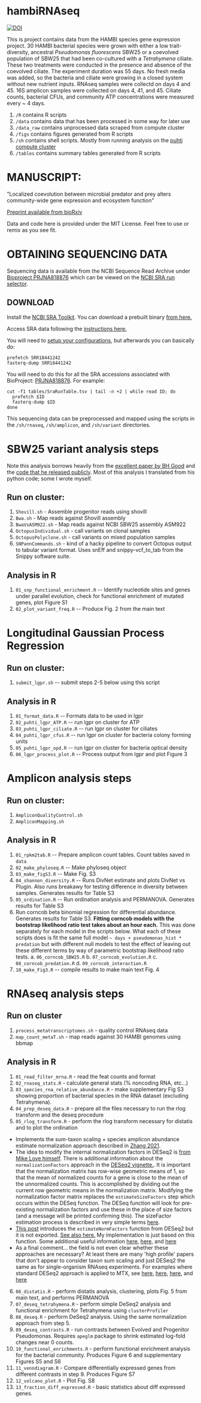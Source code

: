 # hambiRNAseq

<!-- badges: start -->
[![DOI](https://zenodo.org/badge/411568623.svg)](https://zenodo.org/badge/latestdoi/411568623)
<!-- badges: end -->

This is project contains data from the HAMBI species gene expression project. 30 HAMBI bacterial species were grown with either a low trait-diversity, ancestral *Pseudomonas fluorescens* SBW25 or a coevolved population of SBW25 that had been co-cultured with a *Tetrahymena* ciliate. These two treatments were conducted in the presence and absence of the coevolved ciliate. The experiment duration was 55 days. No fresh media was added, so the bacteria and ciliate were growing 
in a closed system without new nutrient inputs. RNAseq samples were collectd on days 4 and 45. 16S amplicon samples were collected on days 4, 41, and 45. Ciliate counts, bacterial CFUs, and community ATP concentrations were measured every ~ 4 days.

1. `/R` contains R scripts
2. `/data` contains data that has been processed in some way for later use
3. `/data_raw` contains unprocessed data scraped from compute cluster
4. `/figs` contains figures generated from R scripts
5. `/sh` contains shell scripts. Mostly from running analysis on the [puhti compute cluster](https://docs.csc.fi/computing/systems-puhti/)
6. `/tables` contains summary tables generated from R scripts

# MANUSCRIPT:

"Localized coevolution between microbial predator and prey alters community-wide gene expression and ecosystem function"

[Preprint available from bioRxiv](https://doi.org/10.1101/2022.05.26.493533)

Data and code here is provided under the MIT License. Feel free to use or remix as you see fit.

# OBTAINING SEQUENCING DATA

Sequencing data is available from the NCBI Sequence Read Archive under [Bioproject PRJNA818876](https://www.ncbi.nlm.nih.gov/bioproject/?term=PRJNA818876) which can be viewed on the [NCBI SRA run selector](https://www.ncbi.nlm.nih.gov/Traces/study/?acc=PRJNA818876&o=acc_s%3Aa). 

## DOWNLOAD
Install the [NCBI SRA Toolkit](https://github.com/ncbi/sra-tools). You can download a prebuilt binary [from here.](https://github.com/ncbi/sra-tools/wiki/02.-Installing-SRA-Toolkit)

Access SRA data following the [instructions here.](https://github.com/ncbi/sra-tools/wiki/HowTo:-Access-SRA-Data)

You will need to [setup your configurations](https://github.com/ncbi/sra-tools/wiki/03.-Quick-Toolkit-Configuration), but afterwards you can basically do:

```{bash}
prefetch SRR18441242
fasterq-dump SRR18441242
```

You will need to do this for all the SRA accessions associated with BioProject: [PRJNA818876](https://www.ncbi.nlm.nih.gov/bioproject/?term=PRJNA818876). For example:

```{bash}
cut -f1 tables/SraRunTable.tsv | tail -n +2 | while read ID; do
  prefetch $ID
  fasterq-dump $ID
done
```

This sequencing data can be preprocessed and mapped using the scripts in the `/sh/rnaseq`, `/sh/amplicon`, and `/sh/variant` directories.

# SBW25 variant analysis steps

Note this analysis borrows heavily from the [excellent paper by BH Good](https://www.nature.com/articles/nature24287) and the [code that he released publicly](https://github.com/benjaminhgood/LTEE-metagenomic). Most of this analysis I translated from his python code; some I wrote myself.

## Run on cluster:
1. `Shovill.sh` - Assemble progenitor reads using shovill
2. `Bwa.sh` - Map reads against Shovill assembly 
3. `BwaVsASM922.sh` - Map reads against NCBI SBW25 assembly ASM922
4. `OctopusIndividual.sh` - call variants on clonal samples
5. `OctopusPolyclone.sh` - call variants on mixed population samples
6. `SNPannCommands.sh` - kind of a hacky pipeline to convert Octopus output to tabular variant format. Uses snEff and snippy-vcf_to_tab from the Snippy software suite.

## Analysis in R
1. `01_snp_functional_enrichment.R` -- Identify nucleotide sites and genes under parallel evolution, check for functional enrichment of mutated genes, plot Figure S1
2. `02_plot_variant_freq.R` -- Produce Fig. 2 from the main text

# Longitudinal Gaussian Process Regression

## Run on cluster:
1. `submit_lgpr.sh` -- submit steps 2-5 below using this script

## Analysis in R
1. `01_format_data.R` -- Formats data to be used in lgpr
2. `02_puhti_lgpr_ATP.R` -- run lgpr on cluster for ATP
3. `03_puhti_lgpr_ciliate.R` -- run lgpr on cluster for ciliates
4. `04_puhti_lgpr_cfus.R` -- run lgpr on cluster for bacteria colony forming units
5. `05_puhti_lgpr_opd.R` -- run lgpr on cluster for bacteria optical density
6. `06_lgpr_process_plot.R` -- Process output from lgpr and plot Figure 3

# Amplicon analysis steps
## Run on cluster:
1. `AmpliconQualityControl.sh`
2. `AmpliconMapping.sh`

## Analysis in R
1. `01_rpkm2tab.R` -- Prepare amplicon count tables. Count tables saved in `data`
2. `02_make_phyloseq.R` -- Make phyloseq object
3. `03_make_figS3.R` -- Make Fig. S3
4. `04_shannon_diversity.R` -- Runs DivNet estimate and plots DivNet vs Plugin. Also runs breakawy for testing difference in diversity between samples. Generates results for Table S3
5. `05_ordination.R` -- Run ordination analysis and PERMANOVA. Generates results for Table S3
6. Run corncob beta binomial regression for differential abundance. Generates results for Table S3. __Fitting corncob models with the bootstrap likelihood ratio test takes about an hour each.__ This was done separately for each model in the scripts below. What each of these scripts does is fit the same full model `~ days + pseudomonas_hist * predation` but with different null models to test the effect of leaving out these different terms by way of parametric bootstrap likelihood ratio tests.
    a. `06_corncob_SBW25.R`
    b. `07_corncob_evolution.R`
    c. `08_corncob_predation.R`
    d. `09_corncob_interaction.R`
7. `10_make_Fig3.R` -- compile results to make main text Fig. 4

# RNAseq analysis steps

## Run on cluster
1. `process_metatranscriptomes.sh` - quality control RNAseq data
2. `map_count_metaT.sh` - map reads against 30 HAMBI genomes using bbmap

## Analysis in R
1. `01_read_filter_mrna.R` - read the feat counts and format
2. `02_rnaseq_stats.R` - calculate general stats (% noncoding RNA, etc...)
3. `03_species_rna_relative_abundance.R` - make supplementary Fig S3 showing proportion of bacterial species in the RNA dataset (excluding Tetrahymena).
4. `04_prep_deseq_data.R` - prepare all the files necessary to run the rlog transform and the deseq procedure
5. `05_rlog_transform.R` - perform the rlog transform necessary for distatis and to plot the ordination
 - Implements the sum-taxon scaling + species amplicon abundance estimate normalization approach described in [Zhang 2021](https://doi.org/10.1093/bioinformatics/btab327).
 - The idea to modify the internal normalization factors in DESeq2 is [from Mike Love himself](https://support.bioconductor.org/p/99165/). There is additional information about the `normalizationFactors` approach in the [DESeq2 vignette.](https://bioconductor.org/packages/release/bioc/vignettes/DESeq2/inst/doc/DESeq2.html#sample-gene-dependent-normalization-factors). It is important that the normalization matrix has row-wise geometric means of 1, so that the mean of normalized counts for a gene is close to the mean of the unnormalized counts. This is accomplished by dividing out the current row geometric means in the normalization matrix. Modifying the normalization factor matrix replaces the `estimateSizeFactors` step which occurs within the DESeq function. The DESeq function will look for pre-existing normalization factors and use these in the place of size factors (and a message will be printed confirming this). The sizeFactor estimation process is described in very simple terms [here](https://hbctraining.github.io/DGE_workshop/lessons/02_DGE_count_normalization.html).
 - [This post](http://seqanswers.com/forums/showthread.php?t=39228) introduces the `estimateNormFactors` function from DESeq2 but it is not exported. [See also here.](https://support.bioconductor.org/p/97676/) My implementation is just based on this function. Some additional useful information [here](https://support.bioconductor.org/p/9135244/), [here](https://support.bioconductor.org/p/131438/), and [here](https://support.bioconductor.org/p/97936/)
 - As a final comment... the field is not even clear whether these approaches are necessary? At least there are many 'high profile' papers that don't appear to consider taxon sum scaling and just DESeq2 the same as for single-organism RNAseq experiments. For examples where standard DESeq2 approach is applied to MTX, see [here](https://doi.org/10.1038/s41586-018-0207-y), [here](https://github.com/alexcritschristoph/angelo_biosynthetic_genes_analysis), [here](https://doi.org/10.1038/s41396-020-00820-x), and [here](https://github.com/speeding-up-science-workshops/metatranscriptomics-visualizations)
6. `06_distatis.R` - perform distatis analysis, clustering, plots Fig. 5 from main text, and performs PERMANOVA
7. `07_deseq_tetrahymena.R` - perform simple DeSeq2 analysis and functional enrichment for Tetrahymena using `clusterProfiler`
8. `08_deseq.R` - perform DeSeq2 analysis. Using the same normalization approach from step 5.
9. `09_deseq_contrasts.R` - run contrasts between Evolved and Progenitor Pseudomonas. Requires `apeglm` package to shrink estimated log-fold changes near 0 counts.
10. `10_functional_enrichments.R` - perform functional enrichment analysis for the bacterial community. Produces Figure 6 and supplementary Figures S5 and S6
11. `11_venndiagram.R` - Compare differentially expressed genes from different contrasts in step 9. Produces Figure S7
12. `12_volcano_plot.R` - Plot Fig. S8
13. `13_fraction_diff_expressed.R` - basic statistics about diff expressed genes.
